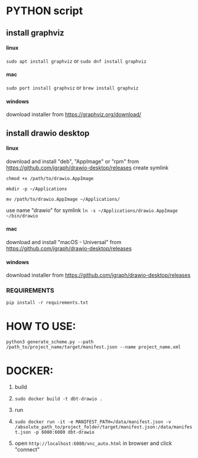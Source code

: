 # PYTHON script
## install graphviz


#### linux
`sudo apt install graphviz`
or
`sudo dnf install graphviz`

#### mac
`sudo port install graphviz`
or
`brew install graphviz`

#### windows

download installer from https://graphviz.org/download/

## install drawio desktop


#### linux
download and install "deb", "AppImage" or "rpm" from https://github.com/jgraph/drawio-desktop/releases
create symlink

`chmod +x /path/to/drawio.AppImage`

`mkdir -p ~/Applications`

`mv /path/to/drawio.AppImage ~/Applications/`

use name "drawio" for symlink
`ln -s ~/Applications/drawio.AppImage ~/bin/drawio`

#### mac
download and install "macOS - Universal" from https://github.com/jgraph/drawio-desktop/releases

#### windows
download installer from https://github.com/jgraph/drawio-desktop/releases

### REQUIREMENTS
`pip install -r requirements.txt`

# HOW TO USE:

`python3 generate_scheme.py --path /path_to/project_name/target/manifest.json --name project_name.xml`

# DOCKER:

1) build

2) `sudo docker build -t dbt-drawio .`

2) run

3) `sudo docker run -it -e MANIFEST_PATH=/data/manifest.json -v /absolute_path_to/project_folder/target/manifest.json:/data/manifest.json -p 6080:6080 dbt-drawio`

4) open `http://localhost:6080/vnc_auto.html` in browser and click "connect"